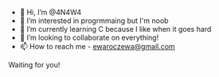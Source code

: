 - 👋 Hi, I’m @4N4W4
- 👀 I’m interested in progrmmaing but I'm noob
- 🌱 I’m currently learning C because I like when it goes hard
- 💞️ I’m looking to collaborate on everything!
- 📫 How to reach me - ewaroczewa@gmail.com

Waiting for you!
